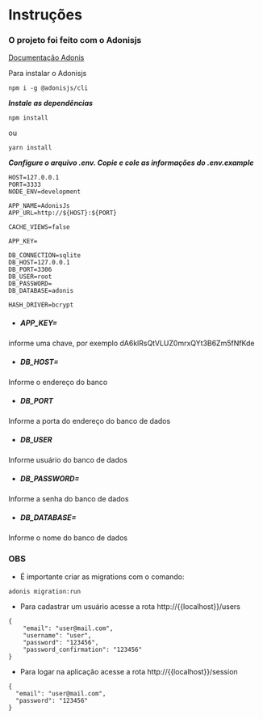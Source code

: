 # Instruções

### O projeto foi feito com o Adonisjs

[Documentação Adonis](https://adonisjs.com/docs/4.1/installation#_installing_adonisjs)

Para instalar o Adonisjs

```
npm i -g @adonisjs/cli
```

***Instale as dependências***

```
npm install
```

ou

```
yarn install
```

***Configure o arquivo .env. Copie e cole as informações do .env.example***

```
HOST=127.0.0.1
PORT=3333
NODE_ENV=development

APP_NAME=AdonisJs
APP_URL=http://${HOST}:${PORT}

CACHE_VIEWS=false

APP_KEY=

DB_CONNECTION=sqlite
DB_HOST=127.0.0.1
DB_PORT=3306
DB_USER=root
DB_PASSWORD=
DB_DATABASE=adonis

HASH_DRIVER=bcrypt
```

- ##### APP_KEY= 
informe uma chave, por exemplo dA6klRsQtVLUZ0mrxQYt3B6Zm5fNfKde

- ##### DB_HOST=
Informe o endereço do banco

- ##### DB_PORT
Informe a porta do endereço do banco de dados

- ##### DB_USER
Informe usuário do banco de dados

- ##### DB_PASSWORD=
Informe a senha do banco de dados

- ##### DB_DATABASE=
Informe o nome do banco de dados

### OBS
- É importante criar as migrations com o comando:

```
adonis migration:run
```

- Para cadastrar um usuário acesse a rota http://{{localhost}}/users
```
{
    "email": "user@mail.com",
    "username": "user",
    "password": "123456",
    "password_confirmation": "123456"
}
```

- Para logar na aplicação acesse a rota http://{{localhost}}/session
```
{
  "email": "user@mail.com",
  "password": "123456"
}
```





